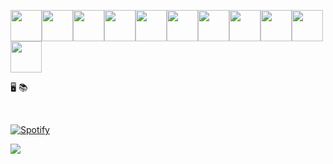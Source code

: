 <img width="50" src="https://cdn.jsdelivr.net/gh/devicons/devicon@latest/icons/angularjs/angularjs-original.svg" /><img width="50" src="https://cdn.jsdelivr.net/gh/devicons/devicon@latest/icons/postgresql/postgresql-original-wordmark.svg" /><img width="50" src="https://cdn.jsdelivr.net/gh/devicons/devicon@latest/icons/javascript/javascript-original.svg" /><img width="50" src="https://cdn.jsdelivr.net/gh/devicons/devicon@latest/icons/python/python-original.svg" /><img width="50" src="https://cdn.jsdelivr.net/gh/devicons/devicon@latest/icons/html5/html5-original.svg" /><img width="50" src="https://cdn.jsdelivr.net/gh/devicons/devicon@latest/icons/mysql/mysql-original.svg" /><img width="50" src="https://cdn.jsdelivr.net/gh/devicons/devicon@latest/icons/vscode/vscode-original.svg" /><img width="50" src="https://cdn.jsdelivr.net/gh/devicons/devicon@latest/icons/tortoisegit/tortoisegit-original.svg" /><img width="50" src="https://cdn.jsdelivr.net/gh/devicons/devicon@latest/icons/typescript/typescript-original.svg" /><img width="50" src="https://cdn.jsdelivr.net/gh/devicons/devicon@latest/icons/nodejs/nodejs-original.svg" /><img width="50" src="https://cdn.jsdelivr.net/gh/devicons/devicon@latest/icons/c/c-original.svg" />



<!--
[![Typing SVG](https://readme-typing-svg.demolab.com?font=Fira+Code&duration=3500&pause=20&color=2489F7&random=false&width=435&lines=Welcome+to+my+GitHub!+;My+name+is+Franziska;I+love+computers+;and+learning+new+things)](https://git.io/typing-svg)
-->

:desktop_computer: :books: 

<br>

[![Spotify](https://novatorem-6aae7i1e9-franziskafurtados.vercel/api/spotify)](https://open.spotify.com/user/22l34lcgnnvvsquu3v3wcxrya)

<img src="https://raw.githubusercontent.com/catppuccin/catppuccin/main/assets/footers/gray0_ctp_on_line.svg?sanitize=true" />

<!-- # ![snake gif](https://github.com/franziskafurtado/franziskafurtado/blob/output/github-contribution-grid-snake.gif) -->





          


          

